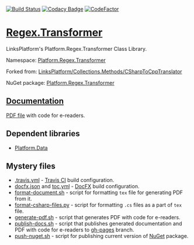 [![Build Status](https://travis-ci.com/linksplatform/Regex.Transformer.svg?branch=master)](https://travis-ci.com/linksplatform/Regex.Transformer)
[![Codacy Badge](https://api.codacy.com/project/badge/Grade/7bcd272efb834b7993f0cf3ea1e9bb69)](https://www.codacy.com/manual/drakonard/Regex.Transformer?utm_source=github.com&amp;utm_medium=referral&amp;utm_content=linksplatform/Regex.Transformer&amp;utm_campaign=Badge_Grade)
[![CodeFactor](https://www.codefactor.io/repository/github/linksplatform/regex.transformer/badge)](https://www.codefactor.io/repository/github/linksplatform/regex.transformer)

# [Regex.Transformer](https://github.com/linksplatform/Regex.Transformer)

LinksPlatform's Platform.Regex.Transformer Class Library.

Namespace: [Platform.Regex.Transformer](https://linksplatform.github.io/Regex.Transformer/api/Platform.Regex.Transformer.html)

Forked from: [LinksPlatform/Collections.Methods/CSharpToCppTranslator](https://github.com/linksplatform/Collections.Methods/tree/20ac8963cdeb8f68013139f4083abd98be03ff43/CSharpToCppTranslator)

NuGet package: [Platform.Regex.Transformer](https://www.nuget.org/packages/Platform.Regex.Transformer)

## [Documentation](https://linksplatform.github.io/Regex.Transformer)
[PDF file](https://linksplatform.github.io/Regex.Transformer/Platform.Regex.Transformer.pdf) with code for e-readers.

## Dependent libraries
*   [Platform.Data](https://github.com/linksplatform/Data)

## Mystery files
*   [.travis.yml](https://github.com/linksplatform/Regex.Transformer/blob/master/.travis.yml) - [Travis CI](https://travis-ci.com) build configuration.
*   [docfx.json](https://github.com/linksplatform/Regex.Transformer/blob/master/docfx.json) and [toc.yml](https://github.com/linksplatform/Regex.Transformer/blob/master/toc.yml) - [DocFX](https://dotnet.github.io/docfx) build configuration.
*   [format-document.sh](https://github.com/linksplatform/Regex.Transformer/blob/master/format-document.sh) - script for formatting `tex` file for generating PDF from it.
*   [format-csharp-files.py](https://github.com/linksplatform/Regex.Transformer/blob/master/format-csharp-files.py) - script for formatting `.cs` files as a part of `tex` file.
*   [generate-pdf.sh](https://github.com/linksplatform/Regex.Transformer/blob/master/generate-pdf.sh) - script that generates PDF with code for e-readers.
*   [publish-docs.sh](https://github.com/linksplatform/Regex.Transformer/blob/master/publish-docs.sh) - script that publishes generated documentation and PDF with code for e-readers to [gh-pages](https://github.com/linksplatform/Regex.Transformer/tree/gh-pages) branch.
*   [push-nuget.sh](https://github.com/linksplatform/Regex.Transformer/blob/master/push-nuget.sh) - script for publishing current version of [NuGet](https://www.nuget.org) package.
